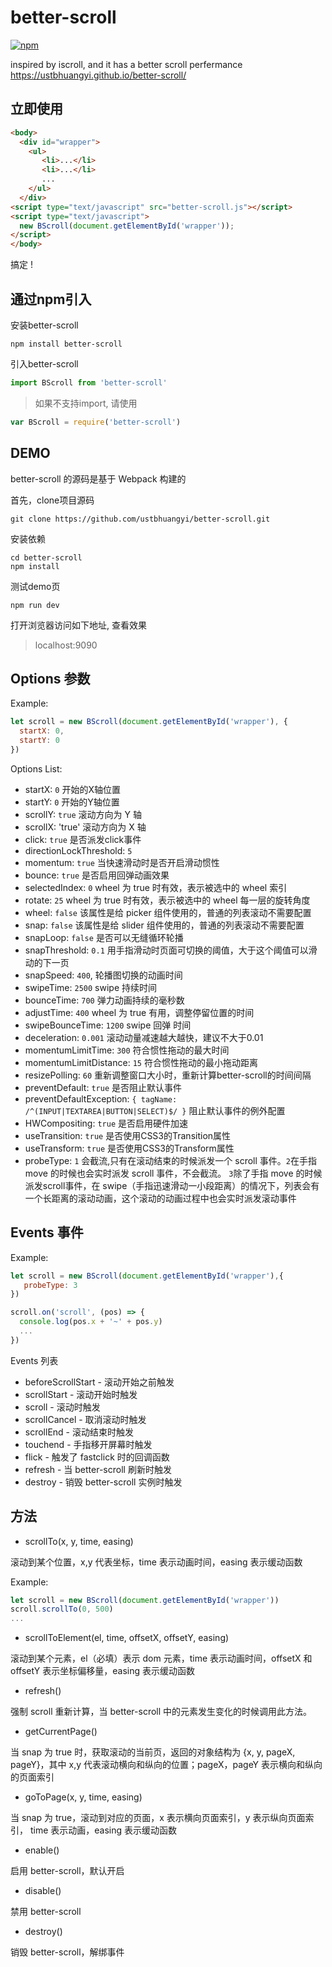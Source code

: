 # better-scroll
[![npm](https://img.shields.io/npm/v/better-scroll.svg?style=flat-square)](https://www.npmjs.com/package/better-scroll)

inspired by iscroll, and it has a better scroll perfermance https://ustbhuangyi.github.io/better-scroll/

## 立即使用

```HTML
<body>
  <div id="wrapper">
    <ul>
	   <li>...</li>
	   <li>...</li>
	   ...
    </ul>
  </div>
<script type="text/javascript" src="better-scroll.js"></script>
<script type="text/javascript">
  new BScroll(document.getElementById('wrapper'));
</script>
</body>
```

搞定 !

## 通过npm引入

安装better-scroll

```shell
npm install better-scroll
```
引入better-scroll

```javascript
import BScroll from 'better-scroll'
```

>如果不支持import, 请使用

```javascript
var BScroll = require('better-scroll')
```

## DEMO
better-scroll 的源码是基于 Webpack 构建的

首先，clone项目源码

```shell
git clone https://github.com/ustbhuangyi/better-scroll.git
```

安装依赖

```shell
cd better-scroll
npm install
```

测试demo页

```shell
npm run dev
```

打开浏览器访问如下地址, 查看效果

> localhost:9090

## Options 参数

Example:

```javascript
let scroll = new BScroll(document.getElementById('wrapper'), {
  startX: 0,
  startY: 0
})
```

Options List:

- startX: `0` 开始的X轴位置
- startY: `0` 开始的Y轴位置
- scrollY: `true` 滚动方向为 Y 轴
- scrollX: 'true' 滚动方向为 X 轴
- click: `true` 是否派发click事件
- directionLockThreshold: `5`
- momentum: `true` 当快速滑动时是否开启滑动惯性
- bounce: `true` 是否启用回弹动画效果
- selectedIndex: `0` wheel 为 true 时有效，表示被选中的 wheel 索引
- rotate: `25` wheel 为 true 时有效，表示被选中的 wheel 每一层的旋转角度
- wheel: `false` 该属性是给 picker 组件使用的，普通的列表滚动不需要配置
- snap: `false` 该属性是给 slider 组件使用的，普通的列表滚动不需要配置
- snapLoop: `false` 是否可以无缝循环轮播
- snapThreshold: `0.1` 用手指滑动时页面可切换的阈值，大于这个阈值可以滑动的下一页
- snapSpeed: `400`, 轮播图切换的动画时间
- swipeTime: `2500` swipe 持续时间
- bounceTime: `700` 弹力动画持续的毫秒数
- adjustTime: `400` wheel 为 true 有用，调整停留位置的时间
- swipeBounceTime: `1200` swipe 回弹 时间
- deceleration: `0.001` 滚动动量减速越大越快，建议不大于0.01
- momentumLimitTime: `300` 符合惯性拖动的最大时间
- momentumLimitDistance: `15` 符合惯性拖动的最小拖动距离
- resizePolling: `60` 重新调整窗口大小时，重新计算better-scroll的时间间隔
- preventDefault: `true` 是否阻止默认事件
- preventDefaultException: `{ tagName: /^(INPUT|TEXTAREA|BUTTON|SELECT)$/ }` 阻止默认事件的例外配置
- HWCompositing: `true` 是否启用硬件加速
- useTransition: `true` 是否使用CSS3的Transition属性
- useTransform: `true` 是否使用CSS3的Transform属性
- probeType: `1` 会截流,只有在滚动结束的时候派发一个 scroll 事件。`2`在手指 move 的时候也会实时派发 scroll 事件，不会截流。 `3`除了手指 move 的时候派发scroll事件，在 swipe（手指迅速滑动一小段距离）的情况下，列表会有一个长距离的滚动动画，这个滚动的动画过程中也会实时派发滚动事件

## Events 事件

Example:

```javascript
let scroll = new BScroll(document.getElementById('wrapper'),{
   probeType: 3
})

scroll.on('scroll', (pos) => {
  console.log(pos.x + '~' + pos.y)
  ...
})
```

Events 列表

- beforeScrollStart - 滚动开始之前触发
- scrollStart - 滚动开始时触发
- scroll - 滚动时触发
- scrollCancel - 取消滚动时触发
- scrollEnd - 滚动结束时触发
- touchend - 手指移开屏幕时触发
- flick - 触发了 fastclick 时的回调函数
- refresh - 当 better-scroll 刷新时触发
- destroy - 销毁 better-scroll 实例时触发


## 方法

- scrollTo(x, y, time, easing) 

滚动到某个位置，x,y 代表坐标，time 表示动画时间，easing 表示缓动函数

Example:

```javascript
let scroll = new BScroll(document.getElementById('wrapper'))
scroll.scrollTo(0, 500)
...
```
- scrollToElement(el, time, offsetX, offsetY, easing) 

滚动到某个元素，el（必填）表示 dom 元素，time 表示动画时间，offsetX 和 offsetY 表示坐标偏移量，easing 表示缓动函数
    
  
- refresh() 

强制 scroll 重新计算，当 better-scroll 中的元素发生变化的时候调用此方法。

- getCurrentPage() 

当 snap 为 true 时，获取滚动的当前页，返回的对象结构为 {x, y, pageX, pageY}，其中 x,y 代表滚动横向和纵向的位置；pageX，pageY 表示横向和纵向的页面索引

- goToPage(x, y, time, easing)

当 snap 为 true，滚动到对应的页面，x 表示横向页面索引，y 表示纵向页面索引， time 表示动画，easing 表示缓动函数

- enable() 

启用 better-scroll，默认开启

- disable()

禁用 better-scroll

- destroy() 

销毁 better-scroll，解绑事件




